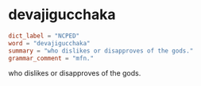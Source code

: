 # devajigucchaka

``` toml
dict_label = "NCPED"
word = "devajigucchaka"
summary = "who dislikes or disapproves of the gods."
grammar_comment = "mfn."
```

who dislikes or disapproves of the gods.

